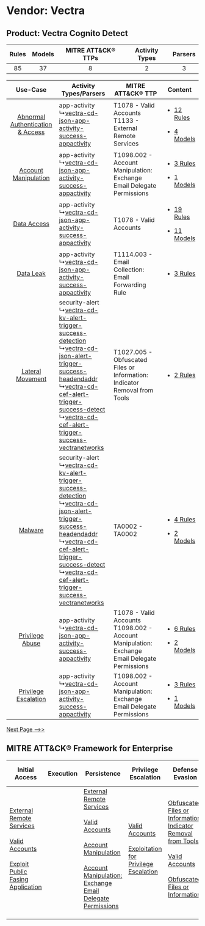 Vendor: Vectra
==============
Product: Vectra Cognito Detect
------------------------------
| Rules | Models | MITRE ATT&CK® TTPs | Activity Types | Parsers |
|:-----:|:------:|:------------------:|:--------------:|:-------:|
|  85   |   37   |         8          |       2        |    3    |

|    Use-Case    | Activity Types/Parsers    | MITRE ATT&CK® TTP    | Content    |
|:----:| ---- | ---- | ---- |
| [Abnormal Authentication & Access](../../../UseCases/uc_abnormal_authentication_&_access.md) |  app-activity<br> ↳[vectra-cd-json-app-activity-success-appactivity](Ps/pC_vectracdjsonappactivitysuccessappactivity.md)<br>    | T1078 - Valid Accounts<br>T1133 - External Remote Services<br>    | [<ul><li>12 Rules</li></ul><ul><li>4 Models</li></ul>](RM/r_m_vectra_vectra_cognito_detect_Abnormal_Authentication_&_Access.md) |
|    [Account Manipulation](../../../UseCases/uc_account_manipulation.md)    |  app-activity<br> ↳[vectra-cd-json-app-activity-success-appactivity](Ps/pC_vectracdjsonappactivitysuccessappactivity.md)<br>    | T1098.002 - Account Manipulation: Exchange Email Delegate Permissions<br>    | [<ul><li>3 Rules</li></ul><ul><li>1 Models</li></ul>](RM/r_m_vectra_vectra_cognito_detect_Account_Manipulation.md)    |
|    [Data Access](../../../UseCases/uc_data_access.md)    |  app-activity<br> ↳[vectra-cd-json-app-activity-success-appactivity](Ps/pC_vectracdjsonappactivitysuccessappactivity.md)<br>    | T1078 - Valid Accounts<br>    | [<ul><li>19 Rules</li></ul><ul><li>11 Models</li></ul>](RM/r_m_vectra_vectra_cognito_detect_Data_Access.md)    |
|    [Data Leak](../../../UseCases/uc_data_leak.md)    |  app-activity<br> ↳[vectra-cd-json-app-activity-success-appactivity](Ps/pC_vectracdjsonappactivitysuccessappactivity.md)<br>    | T1114.003 - Email Collection: Email Forwarding Rule<br>    | [<ul><li>3 Rules</li></ul>](RM/r_m_vectra_vectra_cognito_detect_Data_Leak.md)    |
|    [Lateral Movement](../../../UseCases/uc_lateral_movement.md)    |  security-alert<br> ↳[vectra-cd-kv-alert-trigger-success-detection](Ps/pC_vectracdkvalerttriggersuccessdetection.md)<br> ↳[vectra-cd-json-alert-trigger-success-headendaddr](Ps/pC_vectracdjsonalerttriggersuccessheadendaddr.md)<br> ↳[vectra-cd-cef-alert-trigger-success-detect](Ps/pC_vectracdcefalerttriggersuccessdetect.md)<br> ↳[vectra-cd-cef-alert-trigger-success-vectranetworks](Ps/pC_vectracdcefalerttriggersuccessvectranetworks.md)<br> | T1027.005 - Obfuscated Files or Information: Indicator Removal from Tools<br>    | [<ul><li>2 Rules</li></ul>](RM/r_m_vectra_vectra_cognito_detect_Lateral_Movement.md)    |
|    [Malware](../../../UseCases/uc_malware.md)    |  security-alert<br> ↳[vectra-cd-kv-alert-trigger-success-detection](Ps/pC_vectracdkvalerttriggersuccessdetection.md)<br> ↳[vectra-cd-json-alert-trigger-success-headendaddr](Ps/pC_vectracdjsonalerttriggersuccessheadendaddr.md)<br> ↳[vectra-cd-cef-alert-trigger-success-detect](Ps/pC_vectracdcefalerttriggersuccessdetect.md)<br> ↳[vectra-cd-cef-alert-trigger-success-vectranetworks](Ps/pC_vectracdcefalerttriggersuccessvectranetworks.md)<br> | TA0002 - TA0002<br>    | [<ul><li>4 Rules</li></ul><ul><li>2 Models</li></ul>](RM/r_m_vectra_vectra_cognito_detect_Malware.md)    |
|    [Privilege Abuse](../../../UseCases/uc_privilege_abuse.md)    |  app-activity<br> ↳[vectra-cd-json-app-activity-success-appactivity](Ps/pC_vectracdjsonappactivitysuccessappactivity.md)<br>    | T1078 - Valid Accounts<br>T1098.002 - Account Manipulation: Exchange Email Delegate Permissions<br> | [<ul><li>6 Rules</li></ul><ul><li>2 Models</li></ul>](RM/r_m_vectra_vectra_cognito_detect_Privilege_Abuse.md)    |
|    [Privilege Escalation](../../../UseCases/uc_privilege_escalation.md)    |  app-activity<br> ↳[vectra-cd-json-app-activity-success-appactivity](Ps/pC_vectracdjsonappactivitysuccessappactivity.md)<br>    | T1098.002 - Account Manipulation: Exchange Email Delegate Permissions<br>    | [<ul><li>3 Rules</li></ul><ul><li>1 Models</li></ul>](RM/r_m_vectra_vectra_cognito_detect_Privilege_Escalation.md)    |
[Next Page -->>](2_ds_vectra_vectra_cognito_detect.md)

MITRE ATT&CK® Framework for Enterprise
--------------------------------------
| Initial Access                                                                                                                                                                                                                         | Execution | Persistence                                                                                                                                                                                                                                                                                                                                 | Privilege Escalation                                                                                                                                          | Defense Evasion                                                                                                                                                                                                                                                               | Credential Access | Discovery | Lateral Movement | Collection                                                                                                                                                            | Command and Control | Exfiltration | Impact |
| -------------------------------------------------------------------------------------------------------------------------------------------------------------------------------------------------------------------------------------- | --------- | ------------------------------------------------------------------------------------------------------------------------------------------------------------------------------------------------------------------------------------------------------------------------------------------------------------------------------------------- | ------------------------------------------------------------------------------------------------------------------------------------------------------------- | ----------------------------------------------------------------------------------------------------------------------------------------------------------------------------------------------------------------------------------------------------------------------------- | ----------------- | --------- | ---------------- | --------------------------------------------------------------------------------------------------------------------------------------------------------------------- | ------------------- | ------------ | ------ |
| [External Remote Services](https://attack.mitre.org/techniques/T1133)<br><br>[Valid Accounts](https://attack.mitre.org/techniques/T1078)<br><br>[Exploit Public Fasing Application](https://attack.mitre.org/techniques/T1190)<br><br> |           | [External Remote Services](https://attack.mitre.org/techniques/T1133)<br><br>[Valid Accounts](https://attack.mitre.org/techniques/T1078)<br><br>[Account Manipulation](https://attack.mitre.org/techniques/T1098)<br><br>[Account Manipulation: Exchange Email Delegate Permissions](https://attack.mitre.org/techniques/T1098/002)<br><br> | [Valid Accounts](https://attack.mitre.org/techniques/T1078)<br><br>[Exploitation for Privilege Escalation](https://attack.mitre.org/techniques/T1068)<br><br> | [Obfuscated Files or Information: Indicator Removal from Tools](https://attack.mitre.org/techniques/T1027/005)<br><br>[Valid Accounts](https://attack.mitre.org/techniques/T1078)<br><br>[Obfuscated Files or Information](https://attack.mitre.org/techniques/T1027)<br><br> |                   |           |                  | [Email Collection](https://attack.mitre.org/techniques/T1114)<br><br>[Email Collection: Email Forwarding Rule](https://attack.mitre.org/techniques/T1114/003)<br><br> |                     |              |        |